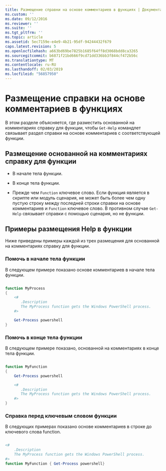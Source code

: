 ```yaml
---
title: Размещение справки на основе комментариев в функциях | Документация Майкрософт
ms.custom: ''
ms.date: 09/12/2016
ms.reviewer: ''
ms.suite: ''
ms.tgt_pltfrm: ''
ms.topic: article
ms.assetid: 5ec7159e-e4e9-4b21-95df-94244432f679
caps.latest.revision: 5
ms.openlocfilehash: a663bd69be7825b1685f64ff8d3068bdd8ca3265
ms.sourcegitcommit: b6871f21bd666f9cd71dd336bb3f844cf472b56c
ms.translationtype: MT
ms.contentlocale: ru-RU
ms.lasthandoff: 02/03/2019
ms.locfileid: "56857950"
---
```

# <a name="placing-comment-based-help-in-functions"></a>Размещение справки на основе комментариев в функциях

В этом разделе объясняется, где разместить основанной на комментариях справку для функции, чтобы `Get-Help` командлет связывает раздел справки на основе комментариев с соответствующей функции.

## <a name="where-to-place-comment-based-help-for-a-function"></a>Размещение основанной на комментариях справку для функции

- В начале тела функции.

- В конце тела функции.

- Прежде чем `Function` ключевое слово. Если функция является в скрипте или модуль сценария, не может быть более чем одну пустую строку между последней строки справки на основе комментариев и `Function` ключевое слово. В противном случае `Get-Help` связывает справки с помощью сценария, но не функции.

## <a name="examples-of-help-placement-in-a-function"></a>Примеры размещения Help в функции

 Ниже приведены примеры каждой из трех размещения для основанной на комментариях справку для функции.

### <a name="help-at-the-beginning-of-a-function-body"></a>Помочь в начале тела функции

 В следующем примере показано основе комментариев в начале тела функции.

```powershell

function MyProcess
{
    <#
       .Description
       The MyProcess function gets the Windows PowerShell process.
    #>

    Get-Process powershell
}

```

### <a name="help-at-the-end-of-a-function-body"></a>Помочь в конце тела функции

 В следующем примере показано, основанной на комментариях в конце тела функции.

```powershell

function MyFunction
{
    Get-Process powershell

    <#
       .Description
       The MyProcess function gets the Windows PowerShell process.
    #>
}

```

### <a name="help-before-the-function-keyword"></a>Справка перед ключевым словом функции

 В следующих примерах показано основе комментариев в строке до ключевого слова function.

```powershell

<#
    .Description
    The MyProcess function gets the Windows PowerShell process.
#>
function MyFunction { Get-Process powershell}

```
